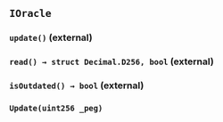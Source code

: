 ## `IOracle`






### `update()` (external)





### `read() → struct Decimal.D256, bool` (external)





### `isOutdated() → bool` (external)






### `Update(uint256 _peg)`







